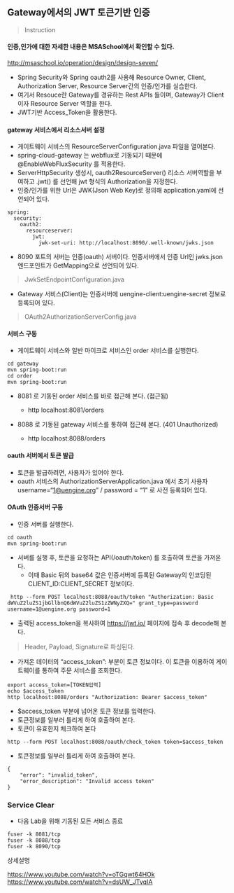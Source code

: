 ## Gateway에서의 JWT 토큰기반 인증

> Instruction

#### 인증,인가에 대한 자세한 내용은 MSASchool에서 확인할 수 있다.
http://msaschool.io/operation/design/design-seven/

* Spring Security와 Spring oauth2를 사용해 Resource Owner, Client, Authorization Server, Resource Server간의 인증/인가를 실습한다.
* 여기서 Resouce란 Gateway를 경유하는 Rest APIs 들이며, Gateway가 Client 이자 Resource Server 역할을 한다.
* JWT기반 Access_Token을 활용한다.
#### gateway 서비스에서 리소스서버 설정
* 게이트웨이 서비스의 ResourceServerConfiguration.java 파일을 열어본다.
* spring-cloud-gateway 는 webflux로 기동되기 때문에 @EnableWebFluxSecurity 를 적용한다.
* ServerHttpSecurity 생성시, oauth2ResourceServer() 리소스 서버역할을 부여하고 .jwt() 를 선언해 jwt 형식의 Authorization을 지정한다.
* 인증/인가를 위한 Url은 JWK(Json Web Key)로 정의해 application.yaml에 선언되어 있다.
```
spring:
  security:
    oauth2:
      resourceserver:
        jwt:
          jwk-set-uri: http://localhost:8090/.well-known/jwks.json
```

* 8090 포트의 서버는 인증(oauth) 서버이다. 인증서버에서 인증 Url인 jwks.json 엔드포인트가 GetMapping으로 선언되어 있다.
> JwkSetEndpointConfiguration.java

* Gateway 서비스(Client)는 인증서버에 uengine-client:uengine-secret 정보로 등록되어 있다.
> OAuth2AuthorizationServerConfig.java

#### 서비스 구동
* 게이트웨이 서비스와 일반 마이크로 서비스인 order 서비스를 실행한다.
```
cd gateway
mvn spring-boot:run
cd order
mvn spring-boot:run
```
* 8081 로 기동된 order 서비스를 바로 접근해 본다. (접근됨)
  * http localhost:8081/orders

* 8088 로 기동된 gateway 서비스를 통하여 접근해 본다. (401 Unauthorized)
  * http localhost:8088/orders

#### oauth 서버에서 토큰 발급
* 토큰을 발급하려면, 사용자가 있어야 한다.
* oauth 서비스의 AuthorizationServerApplication.java 에서 초기 사용자username=“1@uengine.org” / password = “1” 로 사전 등록되어 있다.
#### OAuth 인증서버 구동
* 인증 서버를 실행한다.
```
cd oauth
mvn spring-boot:run
```
* 서버를 실행 후, 토큰을 요청하는 API(/oauth/token) 를 호출하여 토큰을 가져온다.
  * 이때 Basic 뒤의 base64 값은 인증서버에 등록된 Gateway의 인코딩된 CLIENT_ID:CLIENT_SECRET 정보이다.
```
 http --form POST localhost:8088/oauth/token "Authorization: Basic dWVuZ2luZS1jbGllbnQ6dWVuZ2luZS1zZWNyZXQ=" grant_type=password username=1@uengine.org password=1
```
* 출력된 access_token을 복사하여 https://jwt.io/ 페이지에 접속 후 decode해 본다.
> Header, Payload, Signature로 파싱된다.

* 가져온 데이터의 “access_token”: 부분이 토큰 정보이다. 이 토큰을 이용하여 게이트웨이를 통하여 주문 서비스를 조회한다.

```
export access_token=[TOKEN입력]
echo $access_token
http localhost:8088/orders "Authorization: Bearer $access_token"
```

  * $access_token 부분에 넘어온 토큰 정보를 입력한다.
  * 토큰정보를 일부러 틀리게 하여 호출하여 본다.
* 토큰이 유효한지 체크하여 본다
```
http --form POST localhost:8088/oauth/check_token token=$access_token
```
  * 토큰정보를 일부러 틀리게 하여 호출하여 본다.
```
{
    "error": "invalid_token",
    "error_description": "Invalid access token"
}
```

### Service Clear
* 다음 Lab을 위해 기동된 모든 서비스 종료
```
fuser -k 8081/tcp
fuser -k 8088/tcp
fuser -k 8090/tcp
```

상세설명

https://www.youtube.com/watch?v=oTGqwt64HOk
https://www.youtube.com/watch?v=dsUW_JTvqIA
